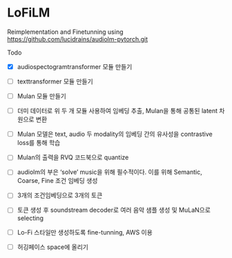 # LoFiLM

Reimplementation and Finetunning using https://github.com/lucidrains/audiolm-pytorch.git

Todo

- [x]  audiospectogramtransformer 모듈 만들기
- [ ]  texttransformer 모듈 만들기
- [ ]  Mulan 모듈 만들기
- [ ]  더미 데이터로 위 두 개 모듈 사용하여 임베딩 추출, Mulan을 통해 공통된 latent 차원으로 변환
- [ ]  Mulan 모델은 text, audio 두 modality의 임베딩 간의 유사성을 contrastive loss를 통해 학습
- [ ]  Mulan의 출력을 RVQ 코드북으로 quantize
- [ ]  audiolm의 부은 ‘solve’ music을 위해 필수적이다. 이를 위해 Semantic, Coarse, Fine 조건 임베딩 생성

    
- [ ]  3개의 조건임베딩으로 3개의 토큰
- [ ]  토큰 생성 후 soundstream decoder로 여러 음악 샘플 생성 및 MuLaN으로 selecting
- [ ]  Lo-Fi 스타일만 생성하도록 fine-tunning, AWS 이용
- [ ]  허깅페이스 space에 올리기
